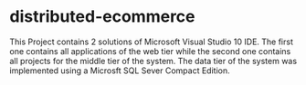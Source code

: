 distributed-ecommerce
=====================
This Project contains 2 solutions of Microsoft Visual Studio 10 IDE.
The first one contains all applications of the web tier while the 
second one contains all projects for the middle tier of the system.
The data tier of the system was implemented using a Microsft SQL Sever Compact Edition.
